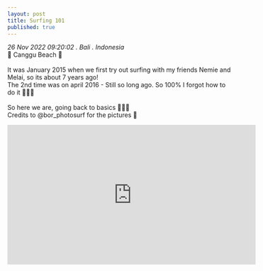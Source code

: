 ```yaml
---
layout: post
title: Surfing 101
published: true
---
```

_26 Nov 2022 09:20:02 . Bali . Indonesia_
<br>
📍 Canggu Beach 📍
<br>
<br>
It was January 2015 when we first try out surfing with my friends Nemie and Melai, so its about 7 years ago!
<br>
The 2nd time was on april 2016 - Still so long ago. So 100% I forgot how to do it 🤭🤭🤭
<br>
<br>
So here we are, going back to basics 🤷🏻‍♀️
<br>
Credits to @bor_photosurf for the pictures 💙
<br>
<iframe width="560" height="315" src="https://www.youtube.com/embed/zFH_RwdXyPk" frameborder="0" allow="accelerometer; autoplay; encrypted-media; gyroscope; picture-in-picture" allowfullscreen></iframe>

